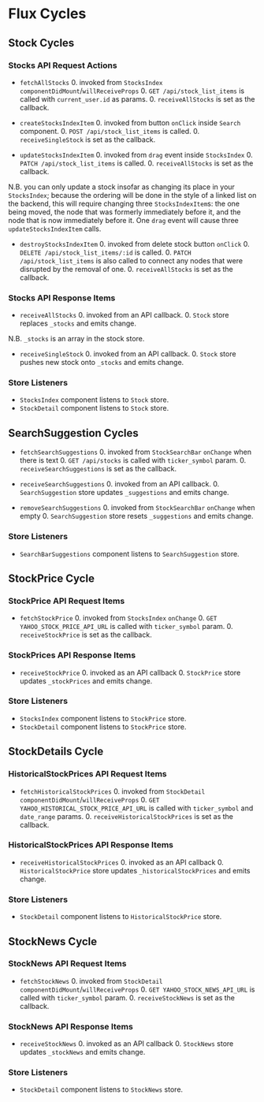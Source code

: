 # Flux Cycles

## Stock Cycles

### Stocks API Request Actions

* `fetchAllStocks`
  0. invoked from `StocksIndex` `componentDidMount`/`willReceiveProps`
  0. `GET /api/stock_list_items` is called with `current_user.id` as params.
  0. `receiveAllStocks` is set as the callback.

* `createStocksIndexItem`
  0. invoked from button `onClick` inside `Search` component.
  0. `POST /api/stock_list_items` is called.
  0. `receiveSingleStock` is set as the callback.

* `updateStocksIndexItem`
  0. invoked from `drag` event inside `StocksIndex`
  0. `PATCH /api/stock_list_items` is called.
  0. `receiveAllStocks` is set as the callback.

N.B. you can only update a stock insofar as changing its place in your `StocksIndex`; because the ordering will be done in the style of a linked list on the backend, this will require changing three `StocksIndexItem`s: the one being moved, the node that was formerly immediately before it, and the node that is now immediately before it. One `drag` event will cause three `updateStocksIndexItem` calls.

* `destroyStocksIndexItem`
  0. invoked from delete stock button `onClick`
  0. `DELETE /api/stock_list_items/:id` is called.
  0. `PATCH /api/stock_list_items` is also called to connect any nodes that were disrupted by the removal of one.
  0. `receiveAllStocks` is set as the callback.

### Stocks API Response Items

* `receiveAllStocks`
  0. invoked from an API callback.
  0. `Stock` store replaces `_stocks` and emits change.

N.B. `_stocks` is an array in the stock store.

* `receiveSingleStock`
  0. invoked from an API callback.
  0. `Stock` store pushes new stock onto `_stocks` and emits change.

### Store Listeners

* `StocksIndex` component listens to `Stock` store.
* `StockDetail` component listens to `Stock` store.

## SearchSuggestion Cycles

* `fetchSearchSuggestions`
  0. invoked from `StockSearchBar` `onChange` when there is text
  0. `GET /api/stocks` is called with `ticker_symbol` param.
  0. `receiveSearchSuggestions` is set as the callback.

* `receiveSearchSuggestions`
  0. invoked from an API callback.
  0. `SearchSuggestion` store updates `_suggestions` and emits change.

* `removeSearchSuggestions`
  0. invoked from `StockSearchBar` `onChange` when empty
  0. `SearchSuggestion` store resets `_suggestions` and emits change.

### Store Listeners

* `SearchBarSuggestions` component listens to `SearchSuggestion` store.



## StockPrice Cycle

### StockPrice API Request Items

* `fetchStockPrice`
  0. invoked from `StocksIndex` `onChange`
  0. `GET YAHOO_STOCK_PRICE_API_URL` is called with `ticker_symbol` param.
  0. `receiveStockPrice` is set as the callback.
  
### StockPrices API Response Items

* `receiveStockPrice`
  0. invoked as an API callback
  0. `StockPrice` store updates `_stockPrices` and emits change.

### Store Listeners

* `StocksIndex` component listens to `StockPrice` store.
* `StockDetail` component listens to `StockPrice` store.

## StockDetails Cycle

### HistoricalStockPrices API Request Items

* `fetchHistoricalStockPrices`
  0. invoked from `StockDetail` `componentDidMount`/`willReceiveProps`
  0. `GET YAHOO_HISTORICAL_STOCK_PRICE_API_URL` is called with `ticker_symbol` and `date_range` params.
  0. `receiveHistoricalStockPrices` is set as the callback.

### HistoricalStockPrices API Response Items

* `receiveHistoricalStockPrices`
  0. invoked as an API callback
  0. `HistoricalStockPrice` store updates `_historicalStockPrices` and emits change.

### Store Listeners

* `StockDetail` component listens to `HistoricalStockPrice` store.

## StockNews Cycle

### StockNews API Request Items

* `fetchStockNews`
  0. invoked from `StockDetail` `componentDidMount`/`willReceiveProps`
  0. `GET YAHOO_STOCK_NEWS_API_URL` is called with `ticker_symbol` param.
  0. `receiveStockNews` is set as the callback.

### StockNews API Response Items

* `receiveStockNews`
  0. invoked as an API callback
  0. `StockNews` store updates `_stockNews` and emits change.

### Store Listeners

* `StockDetail` component listens to `StockNews` store.
